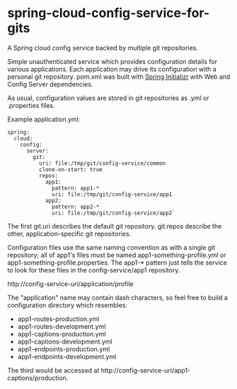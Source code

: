 # spring-cloud-config-service-for-gits
A Spring cloud config service backed by multiple git repositories.

Simple unauthenticated service which provides configuration details for various applications. Each application may drive its  configuration with a personal git repository. pom.xml was built with [Spring Initializr](http://start.spring.io/) with Web and Config Server dependencies.

As usual, configuration values are stored in git repositories as .yml or .properties files.

Example application.yml:
```
spring:
  cloud:
    config:
      server:
        git:
          uri: file:/tmp/git/config-service/common
          clone-on-start: true
          repos:
            app1:
              pattern: app1-*
              uri: file:/tmp/git/config-service/app1
            app2:
              pattern: app2-*
              uri: file:/tmp/git/config-service/app2`
```

The first git.uri describes the default git repository. git.repos describe the other, application-specific git repositories.

Configuration files use the same naming convention as with a single git repository; all of app1's files must be named app1-something-profile.yml or app1-something-profile.properties. The app1-* pattern just tells the service to look for these files in the config-service/app1 repository.

http://config-service-uri/application/profile

The "application" name may contain dash characters, so feel free to build a configuration directory which resembles:
- app1-routes-production.yml
- app1-routes-development.yml
- app1-captions-production.yml
- app1-captions-development.yml
- app1-endpoints-production.yml
- app1-endpoints-development.yml

The third would be accessed at http://config-service-uri/app1-captions/production.
